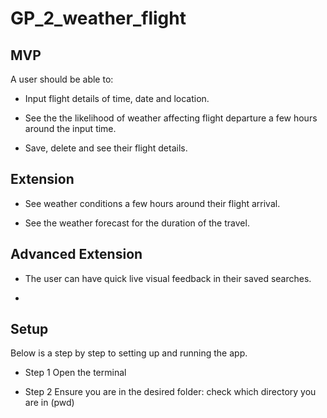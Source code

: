 # GP_2_weather_flight


## MVP 

A user should be able to:

- Input flight details of time, date and location.

- See the the likelihood of weather affecting flight departure a few hours around the input time.

- Save, delete and see their flight details.

## Extension

- See weather conditions a few hours around their flight arrival.

- See the weather forecast for the duration of the travel.

## Advanced Extension

- The user can have quick live visual feedback in their saved searches.

- 

## Setup

Below is a step by step to setting up and running the app.

- Step 1
    Open the terminal

- Step 2
    Ensure you are in the desired folder:
        check which directory you are in (pwd)